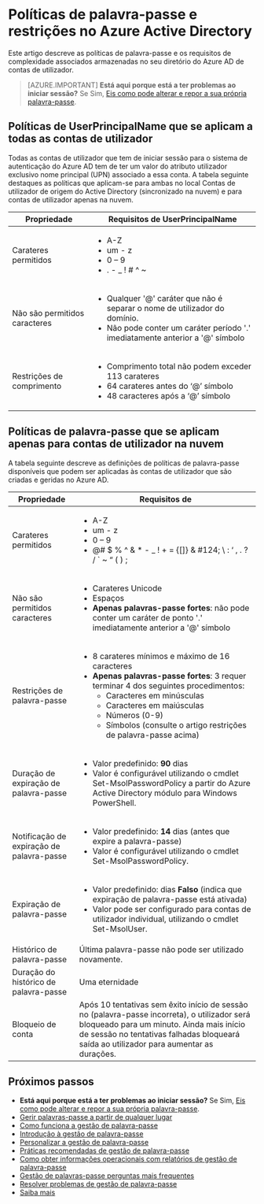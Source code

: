 <properties
    pageTitle="Políticas de palavra-passe e restrições no Azure Active Directory | Microsoft Azure"
    description="Descreve as políticas que se aplicam a palavras-passe no Azure Active Directory, incluindo os caracteres permitidos, comprimento e expiração"
  services="active-directory"
    documentationCenter=""
    authors="curtand"
    manager="femila"
    editor=""/>

<tags
    ms.service="active-directory"
    ms.workload="identity"
    ms.tgt_pltfrm="na"
    ms.devlang="na"
    ms.topic="article"
    ms.date="10/04/2016"
    ms.author="curtand"/>


# <a name="password-policies-and-restrictions-in-azure-active-directory"></a>Políticas de palavra-passe e restrições no Azure Active Directory

Este artigo descreve as políticas de palavra-passe e os requisitos de complexidade associados armazenadas no seu diretório do Azure AD de contas de utilizador.

> [AZURE.IMPORTANT] **Está aqui porque está a ter problemas ao iniciar sessão?** Se Sim, [Eis como pode alterar e repor a sua própria palavra-passe](active-directory-passwords-update-your-own-password.md).

## <a name="userprincipalname-policies-that-apply-to-all-user-accounts"></a>Políticas de UserPrincipalName que se aplicam a todas as contas de utilizador

Todas as contas de utilizador que tem de iniciar sessão para o sistema de autenticação do Azure AD tem de ter um valor do atributo utilizador exclusivo nome principal (UPN) associado a essa conta. A tabela seguinte destaques as políticas que aplicam-se para ambas no local Contas de utilizador de origem do Active Directory (sincronizado na nuvem) e para contas de utilizador apenas na nuvem.

|   Propriedade           |     Requisitos de UserPrincipalName  |
|   ----------------------- |   ----------------------- |
|  Carateres permitidos    |  <ul> <li>A-Z</li> <li>um - z </li><li>0 – 9</li> <li> . - \_ ! \# ^ \~</li></ul> |
|  Não são permitidos caracteres  | <ul> <li>Qualquer '@' caráter que não é separar o nome de utilizador do domínio.</li> <li>Não pode conter um caráter período '.' imediatamente anterior a '@' símbolo</li></ul> |
| Restrições de comprimento  |       <ul> <li>Comprimento total não podem exceder 113 carateres</li><li>64 carateres antes do ‘@’ símbolo</li><li>48 caracteres após a ‘@’ símbolo</li></ul>

## <a name="password-policies-that-apply-only-to-cloud-user-accounts"></a>Políticas de palavra-passe que se aplicam apenas para contas de utilizador na nuvem

A tabela seguinte descreve as definições de políticas de palavra-passe disponíveis que podem ser aplicadas às contas de utilizador que são criadas e geridas no Azure AD.

|  Propriedade       |    Requisitos de          |
|   ----------------------- |   ----------------------- |
|  Carateres permitidos   |   <ul><li>A-Z</li><li>um - z </li><li>0 – 9</li> <li>@# $ % ^ & * - _ ! + = {[]} & #124; \ : ‘ , . ? / ` ~ “ ( ) ;</li></ul> |
|  Não são permitidos caracteres   |       <ul><li>Carateres Unicode</li><li>Espaços</li><li> **Apenas palavras-passe fortes**: não pode conter um caráter de ponto '.' imediatamente anterior a '@' símbolo</li></ul> |
|   Restrições de palavra-passe | <ul><li>8 carateres mínimos e máximo de 16 caracteres</li><li>**Apenas palavras-passe fortes**: 3 requer terminar 4 dos seguintes procedimentos:<ul><li>Caracteres em minúsculas</li><li>Caracteres em maiúsculas</li><li>Números (0-9)</li><li>Símbolos (consulte o artigo restrições de palavra-passe acima)</li></ul></li></ul> |
| Duração de expiração de palavra-passe      | <ul><li>Valor predefinido: **90** dias </li><li>Valor é configurável utilizando o cmdlet Set-MsolPasswordPolicy a partir do Azure Active Directory módulo para Windows PowerShell.</li></ul> |
| Notificação de expiração de palavra-passe |  <ul><li>Valor predefinido: **14** dias (antes que expire a palavra-passe)</li><li>Valor é configurável utilizando o cmdlet Set-MsolPasswordPolicy.</li></ul> |
| Expiração de palavra-passe |  <ul><li>Valor predefinido: dias **Falso** (indica que expiração de palavra-passe está ativada) </li><li>Valor pode ser configurado para contas de utilizador individual, utilizando o cmdlet Set-MsolUser. </li></ul> |
|  Histórico de palavra-passe  | Última palavra-passe não pode ser utilizado novamente. |
|  Duração do histórico de palavra-passe | Uma eternidade |
|  Bloqueio de conta | Após 10 tentativas sem êxito início de sessão no (palavra-passe incorreta), o utilizador será bloqueado para um minuto. Ainda mais início de sessão no tentativas falhadas bloqueará saída ao utilizador para aumentar as durações. |


## <a name="next-steps"></a>Próximos passos

* **Está aqui porque está a ter problemas ao iniciar sessão?** Se Sim, [Eis como pode alterar e repor a sua própria palavra-passe](active-directory-passwords-update-your-own-password.md).
* [Gerir palavras-passe a partir de qualquer lugar](active-directory-passwords.md)
* [Como funciona a gestão de palavra-passe](active-directory-passwords-how-it-works.md)
* [Introdução à gestão de palavra-passe](active-directory-passwords-getting-started.md)
* [Personalizar a gestão de palavra-passe](active-directory-passwords-customize.md)
* [Práticas recomendadas de gestão de palavra-passe](active-directory-passwords-best-practices.md)
* [Como obter informações operacionais com relatórios de gestão de palavra-passe](active-directory-passwords-get-insights.md)
* [Gestão de palavras-passe perguntas mais frequentes](active-directory-passwords-faq.md)
* [Resolver problemas de gestão de palavra-passe](active-directory-passwords-troubleshoot.md)
* [Saiba mais](active-directory-passwords-learn-more.md)
